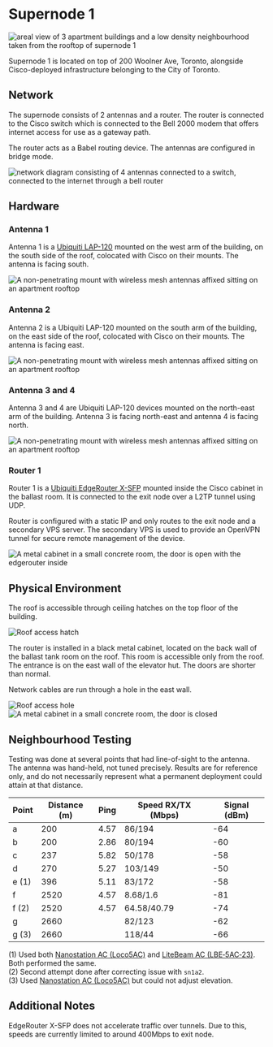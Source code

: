 # Supernode 1

![areal view of 3 apartment buildings and a low density neighbourhood taken from the rooftop of supernode 1](images/supernode1-view.jpg)

Supernode 1 is located on top of 200 Woolner Ave, Toronto, alongside Cisco-deployed infrastructure belonging to the City of Toronto.

## Network

The supernode consists of 2 antennas and a router. The router is connected to the Cisco switch which is connected to the Bell 2000 modem that offers internet access for use as a gateway path.

The router acts as a Babel routing device. The antennas are configured in bridge mode.

![network diagram consisting of 4 antennas connected to a switch, connected to the internet through a bell router](images/supernode1-network-layout.png)

## Hardware

### Antenna 1

Antenna 1 is a [Ubiquiti LAP-120](https://www.ui.com/airmax/liteap-ac/) mounted on the west arm of the building, on the south side of the roof, colocated with Cisco on their mounts. The antenna is facing south.

![A non-penetrating mount with wireless mesh antennas affixed sitting on an apartment rooftop](images/supernode1-hardware-antenna1.jpg)

### Antenna 2

Antenna 2 is a Ubiquiti LAP-120 mounted on the south arm of the building, on the east side of the roof, colocated with Cisco on their mounts. The antenna is facing east.

![A non-penetrating mount with wireless mesh antennas affixed sitting on an apartment rooftop](images/supernode1-hardware-antenna2.jpg)

### Antenna 3 and 4

Antenna 3 and 4 are Ubiquiti LAP-120 devices mounted on the north-east arm of the building. Antenna 3 is facing north-east and antenna 4 is facing north.

![A non-penetrating mount with wireless mesh antennas affixed sitting on an apartment rooftop](images/supernode1-hardware-antenna3and4.jpg)

### Router 1

Router 1 is a [Ubiquiti EdgeRouter X-SFP](https://www.ui.com/edgemax/edgerouter-x-sfp/) mounted inside the Cisco cabinet in the ballast room. It is connected to the exit node over a L2TP tunnel using UDP.

Router is configured with a static IP and only routes to the exit node and a secondary VPS server. The secondary VPS is used to provide an OpenVPN tunnel for secure remote management of the device.

![A metal cabinet in a small concrete room, the door is open with the edgerouter inside](images/supernode1-hardware-cabinet2.jpg)

## Physical Environment

The roof is accessible through ceiling hatches on the top floor of the building.

![Roof access hatch](images/supernode1-access-roof.jpg)

The router is installed in a black metal cabinet, located on the back wall of the ballast tank room on the roof. This room is accessible only from the roof. The entrance is on the east wall of the elevator hut. The doors are shorter than normal.

Network cables are run through a hole in the east wall.

![Roof access hole](images/supernode1-access-ballast.jpg)
![A metal cabinet in a small concrete room, the door is closed](images/supernode1-hardware-cabinet.jpg)

## Neighbourhood Testing

Testing was done at several points that had line-of-sight to the antenna. The antenna was hand-held, not tuned precisely. Results are for reference only, and do not necessarily represent what a permanent deployment could attain at that distance.

| Point     | Distance (m) | Ping      |  Speed RX/TX (Mbps)   | Signal (dBm)   |
|-----------|--------------|-----------|-----------------------|----------------|
| a         | 200          | 4.57      |  86/194               | -64            |
| b         | 200          | 2.86      |  80/194               | -60            |
| c         | 237          | 5.82      |  50/178               | -58            |
| d         | 270          | 5.27      |  103/149              | -50            |
| e (1)     | 396          | 5.11      |  83/172               | -58            |
| f         | 2520         | 4.57      |  8.68/1.6             | -81            |
| f (2)     | 2520         | 4.57      |  64.58/40.79          | -74            |
| g         | 2660         |           |  82/123               | -62            |
| g (3)     | 2660         |           |  118/44               | -66            |

(1) Used both [Nanostation AC (Loco5AC)](https://www.ui.com/airmax/nanostation-ac/) and [LiteBeam AC (LBE‑5AC‑23)](https://www.ui.com/airmax/litebeam-ac/). Both performed the same.  
(2) Second attempt done after correcting issue with `sn1a2`.  
(3) Used [Nanostation AC (Loco5AC)](https://www.ui.com/airmax/nanostation-ac/) but could not adjust elevation.

## Additional Notes

EdgeRouter X-SFP does not accelerate traffic over tunnels. Due to this, speeds are currently limited to around 400Mbps to exit node.
